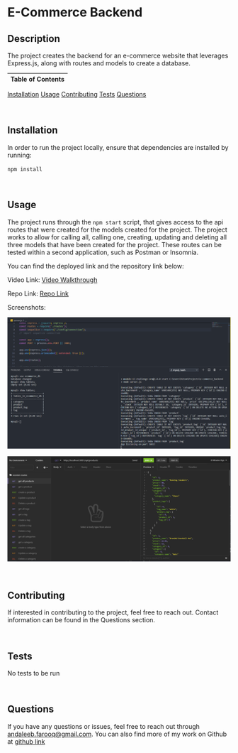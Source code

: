 # E-Commerce Backend

## Description
The project creates the backend for an e-commerce website that leverages Express.js, along with routes and models to create a database.



Table of Contents |
-------------------|
[Installation](#Installation)
[Usage](#Usage)
[Contributing](#Contributing)
[Tests](#Tests)
[Questions](#Questions)

<br />

## Installation

In order to run the project locally, ensure that dependencies are installed by running:

`npm install`

<br />

## Usage

The project runs through the `npm start` script, that gives access to the api routes that were created for the models created for the project. The project works to allow for calling all, calling one, creating, updating and deleting all three models that have been created for the project. These routes can be tested within a second application, such as Postman or Insomnia.

You can find the deployed link and the repository link below:

Video Link: [Video Walkthrough](https://drive.google.com/file/d/1T1uk1hMGba-ia61PW3MvSl_LxrmTeUNs/view?usp=sharing)

Repo Link: [Repo Link](https://github.com/cerafinn/e-commerce_backend)

Screenshots:

![IMG](images\ecommerce.PNG)

![Insomnia](images\ecomm-routes.png)

<br />

## Contributing

If interested in contributing to the project, feel free to reach out. Contact information can be found in the Questions section.

<br />



## Tests

No tests to be run

<br />

## Questions

If you have any questions or issues, feel free to reach out through andaleeb.farooq@gmail.com.
You can also find more of my work on Github at [github link](https://github.com/cerafinn)